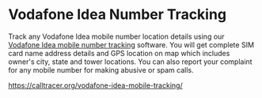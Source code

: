 # Vodafone Idea Number Tracking

Track any Vodafone Idea mobile number location details using our [Vodafone Idea mobile number tracking](https://calltracer.org/vodafone-idea-mobile-tracking/) software. You will get complete SIM card name address details and GPS location on map which includes owner's city, state and tower locations. You can also report your complaint for any mobile number for making abusive or spam calls.

https://calltracer.org/vodafone-idea-mobile-tracking/